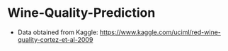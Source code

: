 # Wine-Quality-Prediction
- Data obtained from Kaggle: https://www.kaggle.com/uciml/red-wine-quality-cortez-et-al-2009

